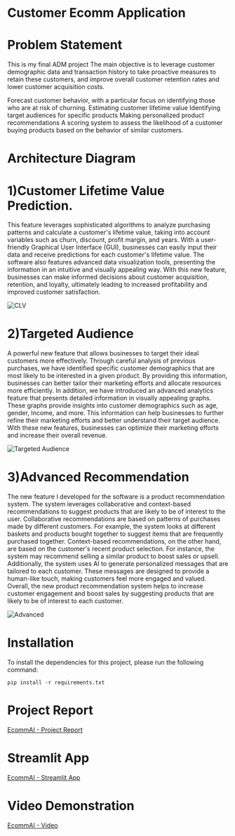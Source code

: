 # Customer Ecomm Application

# Problem Statement 
This is my final ADM project 
The main objective is to leverage customer demographic data and transaction history to take proactive measures to retain these customers, and improve overall customer retention rates and lower customer acquisition costs.

Forecast customer behavior, with a particular focus on identifying those who are at risk of churning.
Estimating customer lifetime value
Identifying target audiences for specific products
Making personalized product recommendations
A scoring system to assess the likelihood of a customer buying products based on the behavior of similar customers.


# Architecture Diagram

# 1)Customer Lifetime Value Prediction. 

This feature leverages sophisticated algorithms to analyze purchasing patterns and calculate a customer's lifetime value, taking into account variables such as churn, discount, profit margin, and years. With a user-friendly Graphical User Interface (GUI), businesses can easily input their data and receive predictions for each customer's lifetime value. The software also features advanced data visualization tools, presenting the information in an intuitive and visually appealing way. With this new feature, businesses can make informed decisions about customer acquisition, retention, and loyalty, ultimately leading to increased profitability and improved customer satisfaction.

![CLV](https://github.com/Clarison/CustomerAnalysis/blob/main/Customer%20Life%20Time%20Predictions.jpeg)

# 2)Targeted Audience 

A powerful new feature that allows businesses to target their ideal customers more effectively. Through careful analysis of previous purchases, we have identified specific customer demographics that are most likely to be interested in a given product. By providing this information, businesses can better tailor their marketing efforts and allocate resources more efficiently. In addition, we have introduced an advanced analytics feature that presents detailed information in visually appealing graphs. These graphs provide insights into customer demographics such as age, gender, Income, and more. This information can help businesses to further refine their marketing efforts and better understand their target audience. With these new features, businesses can optimize their marketing efforts and increase their overall revenue.

![Targeted Audience](https://github.com/Clarison/CustomerAnalysis/blob/main/Targeted%20Customers.jpeg)

# 3)Advanced Recommendation 

The new feature I developed for the software is a product recommendation system. The system leverages collaborative and context-based recommendations to suggest products that are likely to be of interest to the user. Collaborative recommendations are based on patterns of purchases made by different customers. For example, the system looks at different baskets and products bought together to suggest items that are frequently purchased together. Context-based recommendations, on the other hand, are based on the customer's recent product selection. For instance, the system may recommend selling a similar product to boost sales or upsell. Additionally, the system uses AI to generate personalized messages that are tailored to each customer. These messages are designed to provide a human-like touch, making customers feel more engaged and valued. Overall, the new product recommendation system helps to increase customer engagement and boost sales by suggesting products that are likely to be of interest to each customer.

![Advanced](https://github.com/Clarison/CustomerAnalysis/blob/main/Advanced%20Recommendation.jpeg)

# Installation
To install the dependencies for this project, please run the following command:
```
pip install -r requirements.txt

```

# Project Report
[EcommAI - Project Report](https://codelabs-preview.appspot.com/?file_id=1sgUkcEJZG9F1Q--qwzl0l6zqqxJByvsBNGrl1tGYbUg#0)

# Streamlit App
[EcommAI - Streamlit App](https://ecommai.streamlit.app/)

# Video Demonstration
[EcommAI - Video](https://youtu.be/SUTK-MF-YaE)
